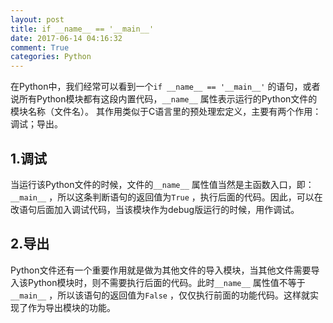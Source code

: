 ```yaml
---
layout: post
title: if __name__ == '__main__'
date: 2017-06-14 04:16:32
comment: True
categories: Python
---
```


在Python中，我们经常可以看到一个```if __name__ == '__main__'``` 的语句，或者说所有Python模块都有这段内置代码，```__name__``` 属性表示运行的Python文件的模块名称（文件名）。
其作用类似于C语言里的预处理宏定义，主要有两个作用：调试；导出。
## 1.调试
当运行该Python文件的时候，文件的```__name__``` 属性值当然是主函数入口，即：```__main__``` ，所以这条判断语句的返回值为```True``` ，执行后面的代码。因此，可以在改语句后面加入调试代码，当该模块作为debug版运行的时候，用作调试。
## 2.导出
Python文件还有一个重要作用就是做为其他文件的导入模块，当其他文件需要导入该Python模块时，则不需要执行后面的代码。此时```__name__``` 属性值不等于```__main__``` ，所以该语句的返回值为```False``` ，仅仅执行前面的功能代码。这样就实现了作为导出模块的功能。